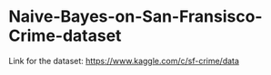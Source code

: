 # Naive-Bayes-on-San-Fransisco-Crime-dataset

Link for the dataset: https://www.kaggle.com/c/sf-crime/data
